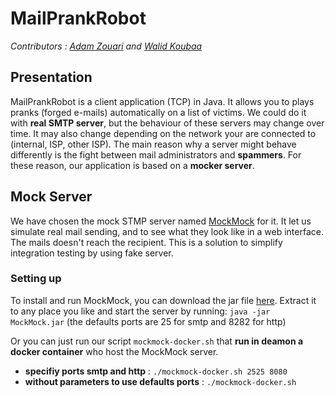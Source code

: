 # MailPrankRobot
*Contributors : [Adam Zouari](https://github.com/AdamZouari) and [Walid Koubaa](https://github.com/zedsdead95)*
## Presentation

MailPrankRobot is a client application (TCP) in Java. It allows you to plays pranks (forged e-mails) automatically on a list of victims. 
We could do it with **real SMTP server**, but the behaviour of these servers may change over time. It may also change depending on the network your are connected to (internal, ISP, other ISP). 
The main reason why a server might behave differently is the fight between mail administrators and **spammers**.
For these reason, our application is based on a **mocker server**.

## Mock Server

We have chosen the mock STMP server named [MockMock](https://github.com/tweakers-dev/MockMock/blob/master/README.md) for it.
It let us simulate real mail sending, and to see what they look like in a web interface. The mails doesn't reach the recipient. 
This is a solution to simplify integration testing by using fake server.

### Setting up 

To install and run MockMock, you can download the jar file [here](https://github.com/tweakers-dev/MockMock/blob/master/release/MockMock.jar?raw=true).
Extract it to any place you like and start the server by running: ``` java -jar MockMock.jar ``` (the defaults ports are 25 for smtp and 8282 for http)

Or you can just run our script ``` mockmock-docker.sh ``` that **run in deamon a docker container** who host the MockMock server.

- **specifiy ports smtp and http** : ``` ./mockmock-docker.sh 2525 8080 ``` 
- **without parameters to use defaults ports** : ``` ./mockmock-docker.sh ```



